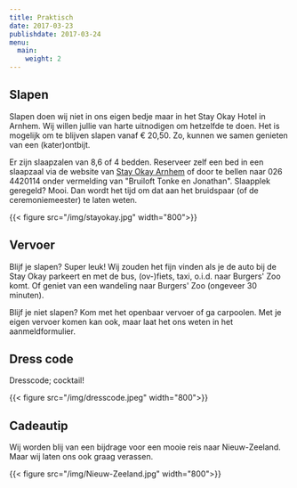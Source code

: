 ```yaml
---
title: Praktisch
date: 2017-03-23
publishdate: 2017-03-24
menu:
  main:
    weight: 2
---
```


## Slapen

Slapen doen wij niet in ons eigen bedje maar in het Stay Okay Hotel in Arnhem. Wij willen jullie van harte uitnodigen om hetzelfde te doen. Het is mogelijk om te blijven slapen vanaf &euro; 20,50. Zo, kunnen we samen genieten van een (kater)ontbijt.

Er zijn slaapzalen van 8,6 of 4 bedden. Reserveer zelf een bed in een slaapzaal via de website van [Stay Okay Arnhem](https://www.stayokay.com/nl/hostel/arnhem) of door te bellen naar 026 4420114 onder vermelding van "Bruiloft Tonke en Jonathan". Slaapplek geregeld? Mooi. Dan wordt het tijd om dat aan het bruidspaar (of de ceremoniemeester) te laten weten. 

{{< figure src="/img/stayokay.jpg" width="800">}}

## Vervoer
Blijf je slapen? Super leuk! Wij zouden het fijn vinden als je de auto bij de Stay Okay parkeert en met de bus, (ov-)fiets, taxi, o.i.d. naar Burgers' Zoo komt. Of geniet van een wandeling naar Burgers' Zoo (ongeveer 30 minuten).

Blijf je niet slapen? Kom met het openbaar vervoer of ga carpoolen. Met je eigen vervoer komen kan ook, maar laat het ons weten in het aanmeldformulier. 

## Dress code

Dresscode; cocktail! 

{{< figure src="/img/dresscode.jpeg" width="800">}}

## Cadeautip

Wij worden blij van een bijdrage voor een mooie reis naar Nieuw-Zeeland. Maar wij laten ons ook graag verassen. 

{{< figure src="/img/Nieuw-Zeeland.jpg" width="800">}}